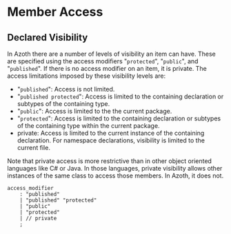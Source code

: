 # Member Access

## Declared Visibility

In Azoth there are a number of levels of visibility an item can have. These are specified using the
access modifiers "`protected`", "`public`", and "`published`". If there is no access modifier on an
item, it is private. The access limitations imposed by these visibility levels are:

* "`published`": Access is not limited.
* "`published protected`": Access is limited to the containing declaration or subtypes of the
  containing type.
* "`public`": Access is limited to the the current package.
* "`protected`": Access is limited to the containing declaration or subtypes of the containing type
  within the current package.
* private: Access is limited to the current instance of the containing declaration. For namespace
  declarations, visibility is limited to the current file.

Note that private access is more restrictive than in other object oriented languages like C# or
Java. In those languages, private visibility allows other instances of the same class to access
those members. In Azoth, it does not.

```grammar
access_modifier
    : "published"
    | "published" "protected"
    | "public"
    | "protected"
    | // private
    ;
```
